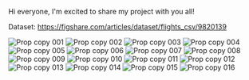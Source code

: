 Hi everyone, I'm excited to share my project with you all!

Dataset: https://figshare.com/articles/dataset/flights_csv/9820139

![Prop copy 001](https://github.com/carissasetiawan/PREDICTYOURFLIGHT/assets/114559450/75979277-e326-4e2b-95f1-5c2006413a31)
![Prop copy 002](https://github.com/carissasetiawan/PREDICTYOURFLIGHT/assets/114559450/55e276c2-7a8d-4691-8d4b-598b1be82730)
![Prop copy 003](https://github.com/carissasetiawan/PREDICTYOURFLIGHT/assets/114559450/fb750947-5b61-4398-99e7-b4a68645bd4d)
![Prop copy 004](https://github.com/carissasetiawan/PREDICTYOURFLIGHT/assets/114559450/233658b6-8d55-45bf-82fa-10c0fd3b11cf)
![Prop copy 005](https://github.com/carissasetiawan/PREDICTYOURFLIGHT/assets/114559450/e9bbf342-0d22-482e-9e58-0d9d59532e02)
![Prop copy 006](https://github.com/carissasetiawan/PREDICTYOURFLIGHT/assets/114559450/71867620-9a75-4509-8851-683d14994708)
![Prop copy 007](https://github.com/carissasetiawan/PREDICTYOURFLIGHT/assets/114559450/be70900e-ebf4-4dcb-baf1-d3e6fae8e505)
![Prop copy 008](https://github.com/carissasetiawan/PREDICTYOURFLIGHT/assets/114559450/fefa1d16-f7fe-4efe-9bcc-d6e2bfbcba9a)
![Prop copy 009](https://github.com/carissasetiawan/PREDICTYOURFLIGHT/assets/114559450/f96abc0b-0f88-423f-8d5e-d9aa53eab91b)
![Prop copy 010](https://github.com/carissasetiawan/PREDICTYOURFLIGHT/assets/114559450/89d31382-667c-4f73-bcf1-96bd2f0041fb)
![Prop copy 011](https://github.com/carissasetiawan/PREDICTYOURFLIGHT/assets/114559450/d38a494f-e928-4e8e-a886-a18f8b9d8558)
![Prop copy 012](https://github.com/carissasetiawan/PREDICTYOURFLIGHT/assets/114559450/4eef6d20-1a25-4243-bccb-695b6e318c95)
![Prop copy 013](https://github.com/carissasetiawan/PREDICTYOURFLIGHT/assets/114559450/34c70f5d-13ec-4946-9738-7591a084e82b)
![Prop copy 014](https://github.com/carissasetiawan/PREDICTYOURFLIGHT/assets/114559450/f046a483-5049-4315-8b4f-e24e695e04ca)
![Prop copy 015](https://github.com/carissasetiawan/PREDICTYOURFLIGHT/assets/114559450/bef96539-6089-489e-bc87-5c2e46b99c75)
![Prop copy 016](https://github.com/carissasetiawan/PREDICTYOURFLIGHT/assets/114559450/206f3c15-a5f9-4628-bfff-6ec71a6afb36)
